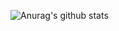 ![Anurag's github stats](https://github-readme-stats.vercel.app/api?username=lemesBr&count_private=true&show_icons=true&bg_color=273b4a&title_color=009b8e&text_color=FFF&icon_color=009b8e&hide_border=true&hide_title=true&include_all_commits=true&count_private=false)
